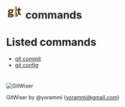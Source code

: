 # ![GitWiser](../../resources/images/GitWiser-logo-smaller.png) commands

# Listed commands
* [git commit](git-commit.md)
* [git config](git-config.md)

#
![GitWiser](../../resources/images/GitWiser-logo.png)

GitWiser by @yorammi (yorammi@gmail.com)
